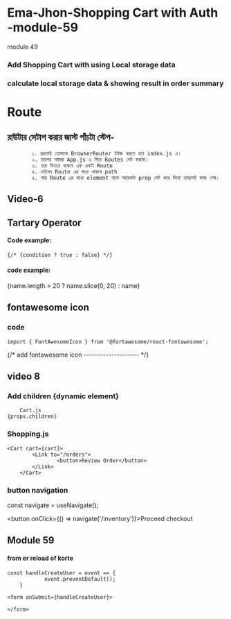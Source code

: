 # Ema-Jhon-Shopping Cart with Auth   -module-59


module 49 

### Add Shopping Cart with using Local storage data

### calculate local storage data & showing result in order summary 


<!-- new add file from 53 -->

# Route

##        রাউটার সেটাপ করার জাস্ট পাঁচটা স্টেপ-
            ১. প্রথমেই তোমাকে BrowserRouter ইউজ করতে হবে index.js এ। 
            ২. তারপর আমরা App.js এ গিয়ে Routes সেট করবো। 
            ৩. তার ভিতরে থাকবে এক একটা Route  
            ৪. সেইসব Route এর মধ্যে থাকবে path 
            ৫. আর Route এর মধ্যে element নামে আরেকটা prop সেট করে দিবো তাহলেই কাজ শেষ। 



## Video-6

## Tartary Operator
#### Code example:
    {/* {condition ? true : false} */}

#### code example:
 {name.length > 20 ? name.slice(0, 20) : name}


 ## fontawesome icon

### code 
    import { FontAwesomeIcon } from '@fortawesome/react-fontawesome';


 {/* add fontawesome icon -------------------- */}
                <FontAwesomeIcon icon={faShoppingCart}></FontAwesomeIcon>


## video 8

### Add children {dynamic element}

        Cart.js
    {props.children}

### Shopping.js

    <Cart cart={cart}>
            <Link to="/orders">
                    <button>Review Order</button>
            </Link>
        </Cart>

### button navigation 

  const navigate = useNavigate();

  <button onClick={() => navigate('/inventory')}>Proceed checkout</button>


<!-- new file+++------------------------- -->

## Module 59 

#### from er reload of korte  

<!-- event handler  -->
    const handleCreateUser = event => {
                event.preventDefault();
        }

<!-- form basic structure  -->
    <form onSubmit={handleCreateUser}>

    </form>

    


